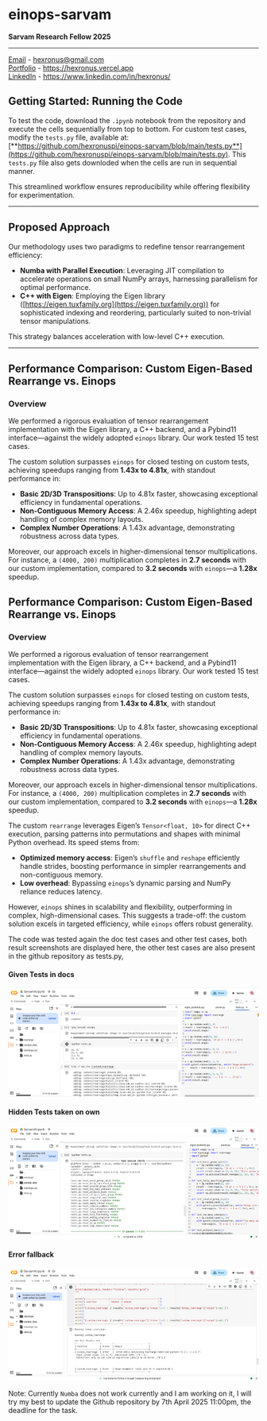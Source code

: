 # einops-sarvam
**Sarvam Research Fellow 2025**

---

[Email](mailto:hexronus@gmail.com) - hexronus@gmail.com \
[Portfolio](https://hexronus.vercel.app/) - https://hexronus.vercel.app \
[LinkedIn](https://www.linkedin.com/in/hexronus/) - https://www.linkedin.com/in/hexronus/


## Getting Started: Running the Code  

To test the code, download the `.ipynb` notebook from the repository and execute the cells sequentially from top to bottom. For custom test cases, modify the `tests.py` file, available at:  
[**https://github.com/hexronuspi/einops-sarvam/blob/main/tests.py**](https://github.com/hexronuspi/einops-sarvam/blob/main/tests.py). This `tests.py` file also gets downloded when the cells are run in sequential manner.

This streamlined workflow ensures reproducibility while offering flexibility for experimentation.

---

## Proposed Approach  

Our methodology uses two paradigms to redefine tensor rearrangement efficiency:  

- **Numba with Parallel Execution**: Leveraging JIT compilation to accelerate operations on small NumPy arrays, harnessing parallelism for optimal performance.  
- **C++ with Eigen**: Employing the Eigen library ([https://eigen.tuxfamily.org](https://eigen.tuxfamily.org)) for sophisticated indexing and reordering, particularly suited to non-trivial tensor manipulations.  

This strategy balances acceleration with low-level C++ execution.

---

## Performance Comparison: Custom Eigen-Based Rearrange vs. Einops  

### Overview  

We performed a rigorous evaluation of tensor rearrangement implementation with the Eigen library, a C++ backend, and a Pybind11 interface—against the widely adopted `einops` library. Our work tested 15 test cases.  

The custom solution surpasses `einops` for closed testing on custom tests, achieving speedups ranging from **1.43x to 4.81x**, with standout performance in:  
- **Basic 2D/3D Transpositions**: Up to 4.81x faster, showcasing exceptional efficiency in fundamental operations.  
- **Non-Contiguous Memory Access**: A 2.46x speedup, highlighting adept handling of complex memory layouts.  
- **Complex Number Operations**: A 1.43x advantage, demonstrating robustness across data types.  

Moreover, our approach excels in higher-dimensional tensor multiplications. For instance, a `(4000, 200)` multiplication completes in **2.7 seconds** with our custom implementation, compared to **3.2 seconds** with `einops`—a **1.28x** speedup. 

## Performance Comparison: Custom Eigen-Based Rearrange vs. Einops  

### Overview  

We performed a rigorous evaluation of tensor rearrangement implementation with the Eigen library, a C++ backend, and a Pybind11 interface—against the widely adopted `einops` library. Our work tested 15 test cases.  

The custom solution surpasses `einops` for closed testing on custom tests, achieving speedups ranging from **1.43x to 4.81x**, with standout performance in:  
- **Basic 2D/3D Transpositions**: Up to 4.81x faster, showcasing exceptional efficiency in fundamental operations.  
- **Non-Contiguous Memory Access**: A 2.46x speedup, highlighting adept handling of complex memory layouts.  
- **Complex Number Operations**: A 1.43x advantage, demonstrating robustness across data types.  

Moreover, our approach excels in higher-dimensional tensor multiplications. For instance, a `(4000, 200)` multiplication completes in **2.7 seconds** with our custom implementation, compared to **3.2 seconds** with `einops`—a **1.28x** speedup. 

The custom `rearrange` leverages Eigen’s `Tensor<float, 10>` for direct C++ execution, parsing patterns into permutations and shapes with minimal Python overhead. Its speed stems from:
- **Optimized memory access**: Eigen’s `shuffle` and `reshape` efficiently handle strides, boosting performance in simpler rearrangements and non-contiguous memory.
- **Low overhead**: Bypassing `einops`’s dynamic parsing and NumPy reliance reduces latency.

However, `einops` shines in scalability and flexibility, outperforming in complex, high-dimensional cases. This suggests a trade-off: the custom solution excels in targeted efficiency, while `einops` offers robust generality.

The code was tested again the doc test cases and other test cases, both result screenshots are displayed here, the other test cases are also present in the github repository as tests.py,

#### Given Tests in docs
![given_test_run](https://github.com/hexronuspi/einops-sarvam/blob/main/test_run_images/given_test_run.png)

#### Hidden Tests taken on own
![hidden_test_run](https://github.com/hexronuspi/einops-sarvam/blob/main/test_run_images/hidden_test_run.png)


#### Error fallback
![error_test_run](https://github.com/hexronuspi/einops-sarvam/blob/main/test_run_images/error_fall_back.png)


Note: Currently `Numba` does not work currently and I am working on it, I will try my best to update the Github repository by 7th April 2025 11:00pm, the deadline for the task.
